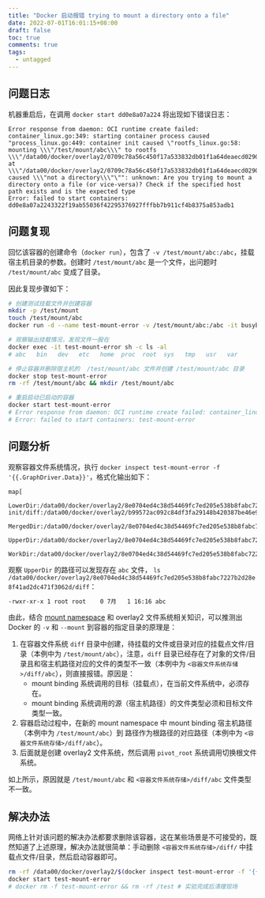 ```yaml
---
title: "Docker 启动报错 trying to mount a directory onto a file"
date: 2022-07-01T16:01:15+08:00
draft: false
toc: true
comments: true
tags:
  - untagged
---
```


## 问题日志

机器重启后，在调用 `docker start dd0e8a07a224` 将出现如下错误日志：

```
Error response from daemon: OCI runtime create failed: container_linux.go:349: starting container process caused "process_linux.go:449: container init caused \"rootfs_linux.go:58: mounting \\\"/test/mount/abc\\\" to rootfs \\\"/data00/docker/overlay2/0709c78a56c450f17a533832db01f1a64deaecd0290bf905f9a171c89ddf1eea/merged\\\" at \\\"/data00/docker/overlay2/0709c78a56c450f17a533832db01f1a64deaecd0290bf905f9a171c89ddf1eea/merged/abc\\\" caused \\\"not a directory\\\"\"": unknown: Are you trying to mount a directory onto a file (or vice-versa)? Check if the specified host path exists and is the expected type
Error: failed to start containers: dd0e8a07a2243322f19ab55036f42295376927fffbb7b911cf4b8375a853adb1
```

## 问题复现

回忆该容器的创建命令（`docker run`），包含了 `-v /test/mount/abc:/abc`，挂载宿主机目录的参数。创建时 `/test/mount/abc` 是一个文件，出问题时 `/test/mount/abc` 变成了目录。

因此复现步骤如下：

```bash
# 创建测试挂载文件并创建容器
mkdir -p /test/mount
touch /test/mount/abc
docker run -d --name test-mount-error -v /test/mount/abc:/abc -it busybox sleep 100000000

# 观察输出挂载情况，发现文件一股在
docker exec -it test-mount-error sh -c ls -al
# abc   bin   dev   etc   home  proc  root  sys   tmp   usr   var

# 停止容器并删除宿主机的  /test/mount/abc 文件并创建 /test/mount/abc 目录
docker stop test-mount-error
rm -rf /test/mount/abc && mkdir /test/mount/abc

# 重启启动已启动的容器
docker start test-mount-error
# Error response from daemon: OCI runtime create failed: container_linux.go:349: starting container process caused "process_linux.go:449: container init caused \"rootfs_linux.go:58: mounting \\\"/test/mount/abc\\\" to rootfs \\\"/data00/docker/overlay2/8e0704ed4c38d54469fc7ed205e538b8fabc7227b2d28e8f41ad2dc471f3062d/merged\\\" at \\\"/data00/docker/overlay2/8e0704ed4c38d54469fc7ed205e538b8fabc7227b2d28e8f41ad2dc471f3062d/merged/abc\\\" caused \\\"not a directory\\\"\"": unknown: Are you trying to mount a directory onto a file (or vice-versa)? Check if the specified host path exists and is the expected type
# Error: failed to start containers: test-mount-error
```

## 问题分析

观察容器文件系统情况，执行 `docker inspect test-mount-error -f '{{.GraphDriver.Data}}'`，格式化输出如下：

```
map[
    LowerDir:/data00/docker/overlay2/8e0704ed4c38d54469fc7ed205e538b8fabc7227b2d28e8f41ad2dc471f3062d-init/diff:/data00/docker/overlay2/b99572ac092c84df3fa29148b420387be46e950da68b0564b0e3bcf643fdf39c/diff 
    MergedDir:/data00/docker/overlay2/8e0704ed4c38d54469fc7ed205e538b8fabc7227b2d28e8f41ad2dc471f3062d/merged 
    UpperDir:/data00/docker/overlay2/8e0704ed4c38d54469fc7ed205e538b8fabc7227b2d28e8f41ad2dc471f3062d/diff 
    WorkDir:/data00/docker/overlay2/8e0704ed4c38d54469fc7ed205e538b8fabc7227b2d28e8f41ad2dc471f3062d/work]
```

观察 `UpperDir` 的路径可以发现存在 `abc` 文件， `ls /data00/docker/overlay2/8e0704ed4c38d54469fc7ed205e538b8fabc7227b2d28e8f41ad2dc471f3062d/diff`：

```bash
-rwxr-xr-x 1 root root    0 7月   1 16:16 abc
```

由此，结合 [mount namespace](/posts/container-core-tech-3-namespace-mount/) 和 overlay2 文件系统相关知识，可以推测出 Docker 的 `-v` 和 `--mount` 到容器的指定目录的原理是：

1. 在容器文件系统 `diff` 目录中创建，待挂载的文件或目录对应的挂载点文件/目录（本例中为 `/test/mount/abc`），注意，`diff` 目录已经存在了对象的文件/目录且和宿主机路径对应的文件的类型不一致（本例中为  `<容器文件系统存储>/diff/abc`），则直接报错。原因是：
    * mount binding 系统调用的目标（挂载点），在当前文件系统中，必须存在。
    * mount binding 系统调用的源（宿主机路径）的文件类型必须和目标文件类型一致。
2. 容器启动过程中，在新的 mount namespace 中 mount binding 宿主机路径（本例中为 `/test/mount/abc`）到 路径作为根路径的对应路径（本例中为  `<容器文件系统存储>/diff/abc`）。
3. 后面就是创建 overlay2 文件系统，然后调用 `pivot_root` 系统调用切换根文件系统。

如上所示，原因就是 `/test/mount/abc` 和  `<容器文件系统存储>/diff/abc` 文件类型不一致。

## 解决办法

网络上针对该问题的解决办法都要求删除该容器，这在某些场景是不可接受的，既然知道了上述原理，解决办法就很简单：手动删除 `<容器文件系统存储>/diff/` 中挂载点文件/目录，然后启动容器即可。

```bash
rm -rf /data00/docker/overlay2/$(docker inspect test-mount-error -f '{{.GraphDriver.Data.UpperDir}}')/abc
docker start test-mount-error
# docker rm -f test-mount-error && rm -rf /test # 实验完成后清理现场
```
